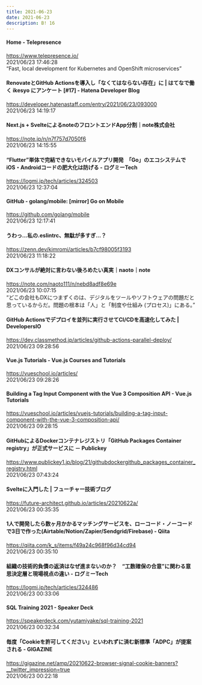 ```yaml
---
title: 2021-06-23
date: 2021-06-23
description: B! 16
---
```


#### Home - Telepresence
https://www.telepresence.io/<br>
2021/06/23 17:46:28<br>
“Fast, local development for Kubernetes and OpenShift microservices”


#### RenovateとGitHub Actionsを導入し「なくてはならない存在」に | はてなで働く ikesyo にアンケート [#17] - Hatena Developer Blog
https://developer.hatenastaff.com/entry/2021/06/23/093000<br>
2021/06/23 14:19:17<br>


#### Next.js + SvelteによるnoteのフロントエンドApp分割｜note株式会社
https://note.jp/n/n7f757d7050f6<br>
2021/06/23 14:15:55<br>


#### “Flutter”単体で完結できないモバイルアプリ開発　「Go」のエコシステムでiOS・Androidコードの肥大化は防げる - ログミーTech
https://logmi.jp/tech/articles/324503<br>
2021/06/23 12:37:04<br>


#### GitHub - golang/mobile: [mirror] Go on Mobile
https://github.com/golang/mobile<br>
2021/06/23 12:17:41<br>


#### うわっ...私の.eslintrc、無駄が多すぎ...？
https://zenn.dev/kimromi/articles/b7cf98005f3193<br>
2021/06/23 11:18:22<br>


#### DXコンサルが絶対に言わない後ろめたい真実｜naoto｜note
https://note.com/naoto111/n/nebd8adf8e69e<br>
2021/06/23 10:07:15<br>
“どこの会社もDXにつまずくのは、デジタルをツールやソフトウェアの問題だと思っているからだ。問題の根本は「人」と「制度や仕組み (プロセス)」にある。”


#### GitHub Actionsでデプロイを並列に実行させてCI/CDを高速化してみた | DevelopersIO
https://dev.classmethod.jp/articles/github-actions-parallel-deploy/<br>
2021/06/23 09:28:56<br>


#### Vue.js Tutorials - Vue.js Courses and Tutorials
https://vueschool.io/articles/<br>
2021/06/23 09:28:26<br>


#### Building a Tag Input Component with the Vue 3 Composition API - Vue.js Tutorials
https://vueschool.io/articles/vuejs-tutorials/building-a-tag-input-component-with-the-vue-3-composition-api/<br>
2021/06/23 09:28:15<br>


#### GitHubによるDockerコンテナレジストリ「GitHub Packages Container registry」が正式サービスに － Publickey
https://www.publickey1.jp/blog/21/githubdockergithub_packages_container_registry.html<br>
2021/06/23 07:43:24<br>


#### Svelteに入門した | フューチャー技術ブログ
https://future-architect.github.io/articles/20210622a/<br>
2021/06/23 00:35:35<br>


#### 1人で開発したら数ヶ月かかるマッチングサービスを、ローコード・ノーコードで3日で作った(Airtable/Notion/Zapier/Sendgrid/Firebase) - Qiita
https://qiita.com/k_s/items/f49a24c968f96d34cd94<br>
2021/06/23 00:35:10<br>


#### 組織の技術的負債の返済はなぜ進まないのか？　“工数確保の合意”に関わる意思決定層と現場視点の違い - ログミーTech
https://logmi.jp/tech/articles/324486<br>
2021/06/23 00:33:06<br>


#### SQL Training 2021 - Speaker Deck
https://speakerdeck.com/yutamiyake/sql-training-2021<br>
2021/06/23 00:32:34<br>


#### 毎度「Cookieを許可してください」といわれずに済む新標準「ADPC」が提案される - GIGAZINE
https://gigazine.net/amp/20210622-browser-signal-cookie-banners?__twitter_impression=true<br>
2021/06/23 00:22:18<br>


